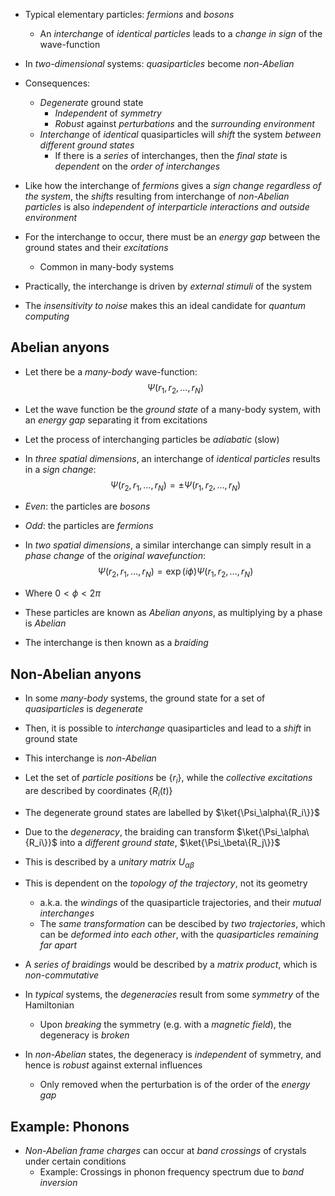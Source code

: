 - Typical elementary particles: _fermions_ and _bosons_
	- An _interchange_ of _identical particles_ leads to a _change in sign_ of the wave-function

- In _two-dimensional_ systems: _quasiparticles_ become _non-Abelian_
- Consequences:
	- _Degenerate_ ground state
		- _Independent_ of _symmetry_
		- _Robust_ against _perturbations_ and the _surrounding environment_
	- _Interchange_ of _identical_ quasiparticles will _shift_ the system _between different ground states_
		- If there is a _series_ of interchanges, then the _final state_ is _dependent_ on the _order of interchanges_

- Like how the interchange of _fermions_ gives a _sign change regardless of the system_, the _shifts_ resulting from interchange of _non-Abelian particles_ is also _independent of interparticle interactions and outside environment_

- For the interchange to occur, there must be an _energy gap_ between the ground states and their _excitations_
	- Common in many-body systems
- Practically, the interchange is driven by _external stimuli_ of the system

- The _insensitivity to noise_ makes this an ideal candidate for _quantum computing_

## Abelian anyons
- Let there be a _many-body_ wave-function:
$$\Psi(r_1,r_2,\dots,r_N)$$
- Let the wave function be the _ground state_ of a many-body system, with an _energy gap_ separating it from excitations

- Let the process of interchanging particles be _adiabatic_ (slow)

- In _three spatial dimensions_, an interchange of _identical particles_ results in a _sign change_:
$$\Psi(r_2,r_1,\dots,r_N)=\pm\Psi(r_1,r_2,\dots,r_N)$$
- _Even_: the particles are _bosons_
- _Odd_: the particles are _fermions_

- In _two spatial dimensions_, a similar interchange can simply result in a _phase change_ of the _original wavefunction_:
$$\Psi(r_2,r_1,\dots,r_N)=\exp(i\phi)\Psi(r_1,r_2,\dots,r_N)$$
- Where $0<\phi<2\pi$

- These particles are known as _Abelian anyons_, as multiplying by a phase is _Abelian_
- The interchange is then known as a _braiding_

## Non-Abelian anyons
- In some _many-body_ systems, the ground state for a set of _quasiparticles_ is _degenerate_
- Then, it is possible to _interchange_ quasiparticles and lead to a _shift_ in ground state
- This interchange is _non-Abelian_

- Let the set of _particle positions_ be $\{r_i\}$, while the _collective excitations_ are described by coordinates $\{R_i(t)\}$ 
- The degenerate ground states are labelled by $\ket{\Psi_\alpha\{R_i\}}$

- Due to the _degeneracy_, the braiding can transform $\ket{\Psi_\alpha\{R_i\}}$ into a _different ground state_, $\ket{\Psi_\beta\{R_j\}}$
- This is described by a _unitary matrix_ $U_{\alpha\beta}$
- This is dependent on the _topology of the trajectory_, not its geometry
	- a.k.a. the _windings_ of the quasiparticle trajectories, and their _mutual interchanges_
	- The _same transformation_ can be descibed by _two trajectories_, which can be _deformed into each other_, with the _quasiparticles remaining far apart_

- A _series of braidings_ would be described by a _matrix product_, which is _non-commutative_

- In _typical_ systems, the _degeneracies_ result from some _symmetry_ of the Hamiltonian
	- Upon _breaking_ the symmetry (e.g. with a _magnetic field_), the degeneracy is _broken_
- In _non-Abelian_ states, the degeneracy is _independent_ of symmetry, and hence is _robust_ against external influences
	- Only removed when the perturbation is of the order of the _energy gap_

## Example: Phonons
- _Non-Abelian frame charges_ can occur at _band crossings_ of crystals under certain conditions
	- Example: Crossings in phonon frequency spectrum due to _band inversion_